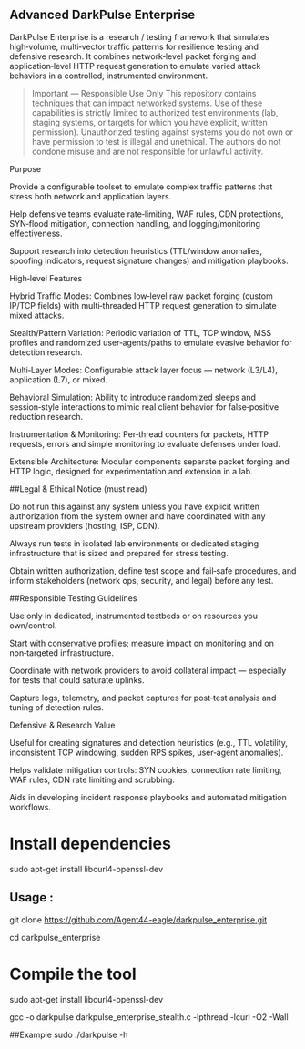 ## Advanced DarkPulse Enterprise 

DarkPulse Enterprise is a research / testing framework that simulates high‑volume, multi‑vector traffic patterns for resilience testing and defensive research. It combines network‑level packet forging and application‑level HTTP request generation to emulate varied attack behaviors in a controlled, instrumented environment.

> Important — Responsible Use Only
This repository contains techniques that can impact networked systems. Use of these capabilities is strictly limited to authorized test environments (lab, staging systems, or targets for which you have explicit, written permission). Unauthorized testing against systems you do not own or have permission to test is illegal and unethical. The authors do not condone misuse and are not responsible for unlawful activity.


Purpose

Provide a configurable toolset to emulate complex traffic patterns that stress both network and application layers.

Help defensive teams evaluate rate‑limiting, WAF rules, CDN protections, SYN‑flood mitigation, connection handling, and logging/monitoring effectiveness.

Support research into detection heuristics (TTL/window anomalies, spoofing indicators, request signature changes) and mitigation playbooks.


High‑level Features

Hybrid Traffic Modes: Combines low‑level raw packet forging (custom IP/TCP fields) with multi‑threaded HTTP request generation to simulate mixed attacks.

Stealth/Pattern Variation: Periodic variation of TTL, TCP window, MSS profiles and randomized user‑agents/paths to emulate evasive behavior for detection research.

Multi‑Layer Modes: Configurable attack layer focus — network (L3/L4), application (L7), or mixed.

Behavioral Simulation: Ability to introduce randomized sleeps and session‑style interactions to mimic real client behavior for false‑positive reduction research.

Instrumentation & Monitoring: Per‑thread counters for packets, HTTP requests, errors and simple monitoring to evaluate defenses under load.

Extensible Architecture: Modular components separate packet forging and HTTP logic, designed for experimentation and extension in a lab.



##Legal & Ethical Notice (must read)

Do not run this against any system unless you have explicit written authorization from the system owner and have coordinated with any upstream providers (hosting, ISP, CDN).

Always run tests in isolated lab environments or dedicated staging infrastructure that is sized and prepared for stress testing.

Obtain written authorization, define test scope and fail‑safe procedures, and inform stakeholders (network ops, security, and legal) before any test.


##Responsible Testing Guidelines

Use only in dedicated, instrumented testbeds or on resources you own/control.

Start with conservative profiles; measure impact on monitoring and on non‑targeted infrastructure.

Coordinate with network providers to avoid collateral impact — especially for tests that could saturate uplinks.

Capture logs, telemetry, and packet captures for post‑test analysis and tuning of detection rules.


Defensive & Research Value

Useful for creating signatures and detection heuristics (e.g., TTL volatility, inconsistent TCP windowing, sudden RPS spikes, user‑agent anomalies).

Helps validate mitigation controls: SYN cookies, connection rate limiting, WAF rules, CDN rate limiting and scrubbing.

Aids in developing incident response playbooks and automated mitigation workflows.

# Install dependencies
sudo apt-get install libcurl4-openssl-dev



## Usage :
git clone https://github.com/Agent44-eagle/darkpulse_enterprise.git

cd darkpulse_enterprise   

# Compile the tool
sudo apt-get install libcurl4-openssl-dev

gcc -o darkpulse darkpulse_enterprise_stealth.c -lpthread -lcurl -O2 -Wall

##Example 
sudo ./darkpulse -h 
